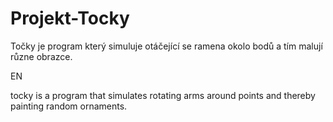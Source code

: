 # Projekt-Tocky

Točky je program který simuluje otáčející se ramena okolo bodů a tím malují různe obrazce.

EN

tocky is a program that simulates rotating arms around points and thereby painting random ornaments.
